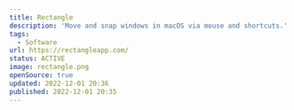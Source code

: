 ```yaml
---
title: Rectangle
description: 'Move and snap windows in macOS via mouse and shortcuts.'
tags:
  - Software
url: https://rectangleapp.com/
status: ACTIVE
image: rectangle.png
openSource: true
updated: 2022-12-01 20:36
published: 2022-12-01 20:35
---
```

